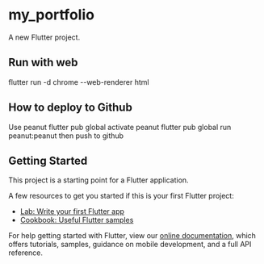 # my_portfolio

A new Flutter project.

## Run with web
flutter run -d chrome --web-renderer html

## How to deploy to Github
Use peanut
flutter pub global activate peanut
flutter pub global run peanut:peanut
then push to github

## Getting Started

This project is a starting point for a Flutter application.

A few resources to get you started if this is your first Flutter project:

- [Lab: Write your first Flutter app](https://flutter.dev/docs/get-started/codelab)
- [Cookbook: Useful Flutter samples](https://flutter.dev/docs/cookbook)

For help getting started with Flutter, view our
[online documentation](https://flutter.dev/docs), which offers tutorials,
samples, guidance on mobile development, and a full API reference.
